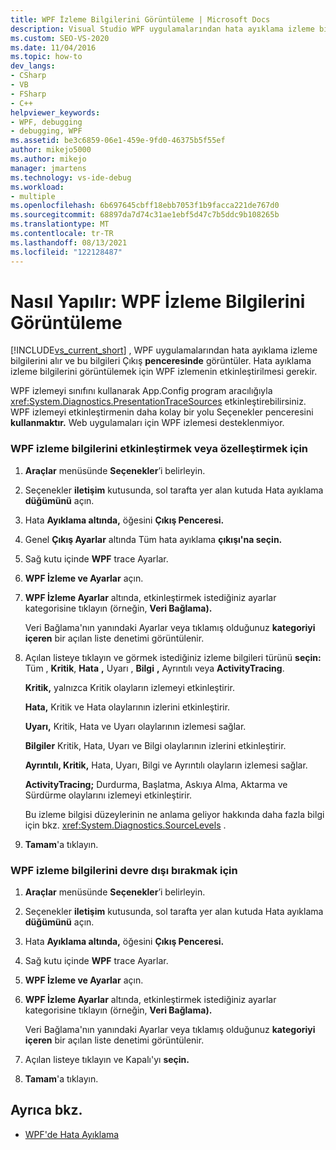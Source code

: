 ```yaml
---
title: WPF İzleme Bilgilerini Görüntüleme | Microsoft Docs
description: Visual Studio WPF uygulamalarından hata ayıklama izleme bilgilerini alır ve Çıkış penceresinde görüntüler. WPF izlemeyi yönetmeyi ve özelleştirmeyi öğrenin.
ms.custom: SEO-VS-2020
ms.date: 11/04/2016
ms.topic: how-to
dev_langs:
- CSharp
- VB
- FSharp
- C++
helpviewer_keywords:
- WPF, debugging
- debugging, WPF
ms.assetid: be3c6859-06e1-459e-9fd0-46375b5f55ef
author: mikejo5000
ms.author: mikejo
manager: jmartens
ms.technology: vs-ide-debug
ms.workload:
- multiple
ms.openlocfilehash: 6b697645cbff18ebb7053f1b9facca221de767d0
ms.sourcegitcommit: 68897da7d74c31ae1ebf5d47c7b5ddc9b108265b
ms.translationtype: MT
ms.contentlocale: tr-TR
ms.lasthandoff: 08/13/2021
ms.locfileid: "122128487"
---
```

# <a name="how-to-display-wpf-trace-information"></a>Nasıl Yapılır: WPF İzleme Bilgilerini Görüntüleme
[!INCLUDE[vs_current_short](../code-quality/includes/vs_current_short_md.md)] , WPF uygulamalarından hata ayıklama izleme bilgilerini alır ve bu bilgileri Çıkış **penceresinde** görüntüler. Hata ayıklama izleme bilgilerini görüntülemek için WPF izlemenin etkinleştirilmesi gerekir.

 WPF izlemeyi sınıfını kullanarak App.Config program aracılığıyla <xref:System.Diagnostics.PresentationTraceSources> etkinleştirebilirsiniz. WPF izlemeyi etkinleştirmenin daha kolay bir yolu Seçenekler penceresini **kullanmaktır.** Web uygulamaları için WPF izlemesi desteklenmiyor.

### <a name="to-enable-or-customize-wpf-trace-information"></a>WPF izleme bilgilerini etkinleştirmek veya özelleştirmek için

1. **Araçlar** menüsünde **Seçenekler**’i belirleyin.

2. Seçenekler **iletişim** kutusunda, sol tarafta yer alan kutuda Hata ayıklama **düğümünü** açın.

3. Hata **Ayıklama altında,** öğesini **Çıkış Penceresi.**

4. Genel **Çıkış Ayarlar** altında Tüm hata ayıklama **çıkışı'na seçin.**

5. Sağ kutu içinde **WPF** trace Ayarlar.

6. **WPF İzleme ve Ayarlar** açın.

7. **WPF İzleme Ayarlar** altında, etkinleştirmek istediğiniz ayarlar kategorisine tıklayın (örneğin, **Veri Bağlama).**

     Veri Bağlama'nın yanındaki Ayarlar veya tıklamış olduğunuz **kategoriyi içeren** bir açılan liste denetimi görüntülenir.

8. Açılan listeye tıklayın ve görmek istediğiniz izleme bilgileri türünü **seçin:** Tüm , **Kritik**, **Hata** **,** Uyarı , **Bilgi** **,** Ayrıntılı veya **ActivityTracing**.

     **Kritik,** yalnızca Kritik olayların izlemeyi etkinleştirir.

     **Hata,** Kritik ve Hata olaylarının izlerini etkinleştirir.

     **Uyarı,** Kritik, Hata ve Uyarı olaylarının izlemesi sağlar.

     **Bilgiler** Kritik, Hata, Uyarı ve Bilgi olaylarının izlerini etkinleştirir.

     **Ayrıntılı, Kritik,** Hata, Uyarı, Bilgi ve Ayrıntılı olayların izlemesi sağlar.

     **ActivityTracing;** Durdurma, Başlatma, Askıya Alma, Aktarma ve Sürdürme olaylarını izlemeyi etkinleştirir.

     Bu izleme bilgisi düzeylerinin ne anlama geliyor hakkında daha fazla bilgi için bkz. <xref:System.Diagnostics.SourceLevels> .

9. **Tamam**'a tıklayın.

### <a name="to-disable-wpf-trace-information"></a>WPF izleme bilgilerini devre dışı bırakmak için

1. **Araçlar** menüsünde **Seçenekler**’i belirleyin.

2. Seçenekler **iletişim** kutusunda, sol tarafta yer alan kutuda Hata ayıklama **düğümünü** açın.

3. Hata **Ayıklama altında,** öğesini **Çıkış Penceresi.**

4. Sağ kutu içinde **WPF** trace Ayarlar.

5. **WPF İzleme ve Ayarlar** açın.

6. **WPF İzleme Ayarlar** altında, etkinleştirmek istediğiniz ayarlar kategorisine tıklayın (örneğin, **Veri Bağlama).**

     Veri Bağlama'nın yanındaki Ayarlar veya tıklamış olduğunuz **kategoriyi içeren** bir açılan liste denetimi görüntülenir.

7. Açılan listeye tıklayın ve Kapalı'yı **seçin.**

8. **Tamam**'a tıklayın.

## <a name="see-also"></a>Ayrıca bkz.
- [WPF'de Hata Ayıklama](../debugger/debugging-wpf.md)